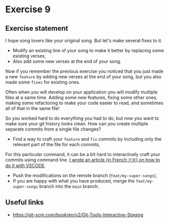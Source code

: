 # Exercise 9

## Exercise statement

I hope song lovers like your original song.
But let's make several fixes to it.

- Modify an existing line of your song to make it better by replacing some
existing verses,
- Also add some new verses at the end of your song.

Now if you remember the previous exercise you noticed that you just made a new
`feature` by adding new verses at the end of your song, but you also made some
`fixes` for existing ones.

Often when you will develop on your application you will modify multiple files
at a same time. Adding some new features, fixing some other ones, making some
refactoring to make your code easier to read, and sometimes all of that in the
same file!

So you worked hard to do everything you had to do, but now you want to make sure
your git history looks clean. How can you create multiple separate commits from
a single file changes?

- Find a way to craft your `feature` and `fix` commits by including only the
relevant part of the file for each commits,

For this particular command, it can be a bit hard to interactively craft your
commits using command line.
[I wrote an article (in French 🇫🇷) on how to do it with VSCODE](https://medium.com/just-tech-it-now/des-commits-git-aliment%C3%A9s-par-ajouts-de-lignes-avec-visual-studio-code-9b49ffe3737c).

- Push the modifications on the remote branch (`feat/my-super-songs`),
- If you are happy with what you have produced, merge the `feat/my-super-songs`
branch into the `main` branch.

## Useful links

- https://git-scm.com/book/en/v2/Git-Tools-Interactive-Staging

